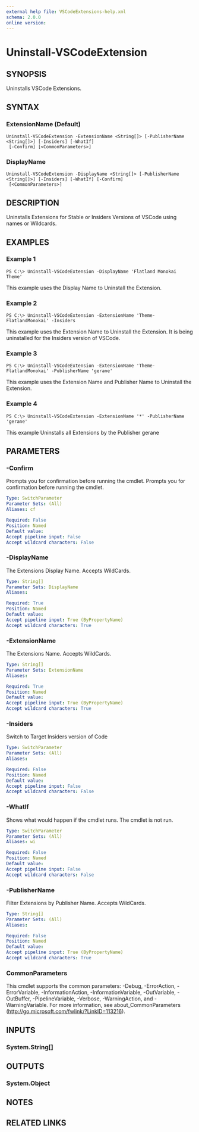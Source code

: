 ```yaml
---
external help file: VSCodeExtensions-help.xml
schema: 2.0.0
online version: 
---
```


# Uninstall-VSCodeExtension
## SYNOPSIS
Uninstalls VSCode Extensions.
## SYNTAX

### ExtensionName (Default)
```
Uninstall-VSCodeExtension -ExtensionName <String[]> [-PublisherName <String[]>] [-Insiders] [-WhatIf]
 [-Confirm] [<CommonParameters>]
```

### DisplayName
```
Uninstall-VSCodeExtension -DisplayName <String[]> [-PublisherName <String[]>] [-Insiders] [-WhatIf] [-Confirm]
 [<CommonParameters>]
```

## DESCRIPTION
Uninstalls Extensions for Stable or Insiders Versions of VSCode using names or Wildcards.
## EXAMPLES

### Example 1
```
PS C:\> Uninstall-VSCodeExtension -DisplayName 'Flatland Monokai Theme'
```

This example uses the Display Name to Uninstall the Extension.
### Example 2
```
PS C:\> Uninstall-VSCodeExtension -ExtensionName 'Theme-FlatlandMonokai' -Insiders
```

This example uses the Extension Name to Uninstall the Extension. It is being uninstalled for the Insiders version of VSCode.
### Example 3
```
PS C:\> Uninstall-VSCodeExtension -ExtensionName 'Theme-FlatlandMonokai' -PublisherName 'gerane'
```

This example uses the Extension Name and Publisher Name to Uninstall the Extension.
### Example 4
```
PS C:\> Uninstall-VSCodeExtension -ExtensionName '*' -PublisherName 'gerane'
```

This example Uninstalls all Extensions by the Publisher gerane
## PARAMETERS

### -Confirm
Prompts you for confirmation before running the cmdlet. Prompts you for confirmation before running the cmdlet.

```yaml
Type: SwitchParameter
Parameter Sets: (All)
Aliases: cf

Required: False
Position: Named
Default value: 
Accept pipeline input: False
Accept wildcard characters: False
```

### -DisplayName
The Extensions Display Name. Accepts WildCards.

```yaml
Type: String[]
Parameter Sets: DisplayName
Aliases: 

Required: True
Position: Named
Default value: 
Accept pipeline input: True (ByPropertyName)
Accept wildcard characters: True
```

### -ExtensionName
The Extensions Name. Accepts WildCards.

```yaml
Type: String[]
Parameter Sets: ExtensionName
Aliases: 

Required: True
Position: Named
Default value: 
Accept pipeline input: True (ByPropertyName)
Accept wildcard characters: True
```

### -Insiders
Switch to Target Insiders version of Code

```yaml
Type: SwitchParameter
Parameter Sets: (All)
Aliases: 

Required: False
Position: Named
Default value: 
Accept pipeline input: False
Accept wildcard characters: False
```

### -WhatIf
Shows what would happen if the cmdlet runs. The cmdlet is not run.

```yaml
Type: SwitchParameter
Parameter Sets: (All)
Aliases: wi

Required: False
Position: Named
Default value: 
Accept pipeline input: False
Accept wildcard characters: False
```

### -PublisherName
Filter Extensions by Publisher Name. Accepts WildCards.

```yaml
Type: String[]
Parameter Sets: (All)
Aliases: 

Required: False
Position: Named
Default value: 
Accept pipeline input: True (ByPropertyName)
Accept wildcard characters: True
```

### CommonParameters
This cmdlet supports the common parameters: -Debug, -ErrorAction, -ErrorVariable, -InformationAction, -InformationVariable, -OutVariable, -OutBuffer, -PipelineVariable, -Verbose, -WarningAction, and -WarningVariable. For more information, see about_CommonParameters (http://go.microsoft.com/fwlink/?LinkID=113216).
## INPUTS

### System.String[]

## OUTPUTS

### System.Object

## NOTES

## RELATED LINKS

